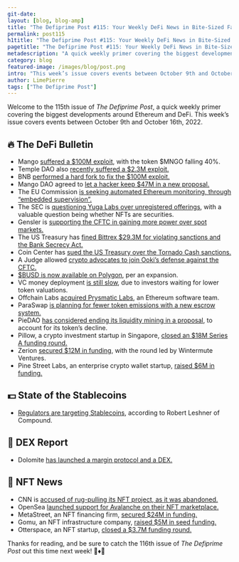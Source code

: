 ```yaml
---
git-date:
layout: [blog, blog-amp]
title: "The Defiprime Post #115: Your Weekly DeFi News in Bite-Sized Fashion"
permalink: post115
h1title: "The Defiprime Post #115: Your Weekly DeFi News in Bite-Sized Fashion"
pagetitle: "The Defiprime Post #115: Your Weekly DeFi News in Bite-Sized Fashion"
metadescription: "A quick weekly primer covering the biggest developments around Ethereum and DeFi. This week’s issue covers events between October 9th and October 16th, 2022"
category: blog
featured-image: /images/blog/post.png
intro: "This week’s issue covers events between October 9th and October 16th, 2022"
author: LimePierre
tags: ["The Defiprime Post"]
---
```


Welcome to the 115th issue of _The Defiprime Post_, a quick weekly primer covering the biggest developments around Ethereum and DeFi. This week’s issue covers events between October 9th and October 16th, 2022.


## 🔥 The DeFi Bulletin

* Mango [suffered a $100M exploit](https://www.coindesk.com/business/2022/10/11/breaking-news-solana-based-decentralized-finance-platform-mango-hit-by-potential-100-million-exploit/), with the token $MNGO falling 40%. 
* Temple DAO also [recently suffered a $2.3M exploit. ](https://www.coindesk.com/business/2022/10/11/defi-protocol-temple-dao-struck-by-23m-exploit/)
* BNB [performed a hard fork to fix the $100M exploit. ](https://www.coindesk.com/business/2022/10/11/bnb-smart-chain-to-perform-hard-fork-as-fix-for-100m-exploit/)
* Mango DAO agreed to [let a hacker keep $47M in a new proposal. ](https://cryptobriefing.com/mango-dao-agrees-to-pay-hacker-47-million/)
* The EU Commission [is seeking automated Ethereum monitoring, through “embedded supervision”.](https://www.theblock.co/post/175920/eu-commission-seeks-automated-ethereum-defi-monitoring) 
* The SEC is [questioning Yuga Labs over unregistered offerings](https://www.coindesk.com/policy/2022/10/11/sec-investigating-bored-ape-creator-yuga-labs-over-unregistered-offerings-report/), with a valuable question being whether NFTs are securities. 
* Gensler is [supporting the CFTC in gaining more power over spot markets. ](https://www.theblock.co/post/177224/gensler-supports-granting-cftc-more-power-over-spot-markets)
* The US Treasury has [fined Bittrex $29.3M for violating sanctions and the Bank Secrecy Act. ](https://www.cnbc.com/2022/10/11/crypto-company-fined-29point3-million-for-violating-multiple-us-sanctions-.html)
* Coin Center has [sued the US Treasury over the Tornado Cash sanctions. ](https://www.theblock.co/post/176701/coin-center-sues-treasury-over-tornado-cash-sanctions)
* A Judge allowed [crypto advocates to join Ooki’s defense against the CFTC.](https://www.coindesk.com/policy/2022/10/13/us-judge-allows-crypto-advocates-to-join-ooki-defense-against-cftc/) 
* [$BUSD is now available on Polygon](https://blog.polygon.technology/binance-stablecoin-busd-is-now-available-on-polygon/), per an expansion. 
* VC money deployment [is still slow](https://techcrunch.com/2022/10/13/crypto-vc-deployment-still-slow-as-investors-wait-for-even-lower-valuations/), due to investors waiting for lower token valuations. 
* Offchain Labs [acquired Prysmatic Labs](https://www.theblock.co/post/176548/offchain-labs-acquires-ethereum-software-team-prysmatic-labs), an Ethereum software team. 
* ParaSwap [is planning for fewer token emissions with a new escrow system.](https://www.theblock.co/post/175892/paraswap-plots-reduced-token-emissions-with-new-social-escrow-system)
* PieDAO [has considered ending its liquidity mining in a proposal](https://www.theblock.co/post/176599/piedao-mulls-ending-liquidity-mining-as-dough-token-slumps), to account for its token’s decline.   
* Pillow, a crypto investment startup in Singapore, [closed an $18M Series A funding round.](https://www.coindesk.com/business/2022/10/13/singapore-crypto-investment-startup-pillow-raises-18m-series-a/)
* Zerion [secured $12M in funding](https://www.theblock.co/post/176187/wintermute-ventures-leads-zerions-12-million-raise-to-shake-up-crypto-wallets?s=35), with the round led by Wintermute Ventures. 
* Pine Street Labs, an enterprise crypto wallet startup, [raised $6M in funding.](https://www.coindesk.com/business/2022/10/13/enterprise-crypto-wallet-startup-pine-street-labs-raises-6m-in-polychain-led-round/)


## 💵 State of the Stablecoins

* [Regulators are targeting Stablecoins](https://decrypt.co/111782/regulators-are-targeting-stablecoins-due-to-crazy-product-market-fit-compounds-robert-leshner), according to Robert Leshner of Compound. 


## 💱 DEX Report

* Dolomite [has launched a margin protocol and a DEX.](https://medium.com/dolomite-official/dolomite-launches-margin-protocol-and-dex-our-journey-begins-862777432414)


## 💎 NFT News

* CNN is [accused of rug-pulling its NFT project, as it was abandoned.](https://www.theverge.com/2022/10/10/23397766/vault-by-cnn-nft-shutdown-flow-rebate-rugpull)
* OpenSea [launched support for Avalanche on their NFT marketplace.](https://medium.com/avalancheavax/opensea-launches-support-for-avalanche-expanding-access-to-avalanche-nfts-e98e58ee81a) 
* MetaStreet, an NFT financing firm, [secured $24M in funding. ](https://www.theblock.co/post/176984/dragonfly-and-opensea-back-10-million-raise-for-nft-financing-firm-metastreet)
* Gomu, an NFT infrastructure company, [raised $5M in seed funding.](https://www.coindesk.com/business/2022/10/12/nft-infrastructure-company-gomu-closes-5m-seed-round/)
* Otterspace, an NFT startup, [closed a $3.7M funding round.](https://www.theblock.co/post/176481/nft-startup-otterspace-raises-3-7-million-to-definancialize-web3-exclusive)

Thanks for reading, and be sure to catch the 116th issue of _The Defiprime Post_ out this time next week! 👋♦️👋